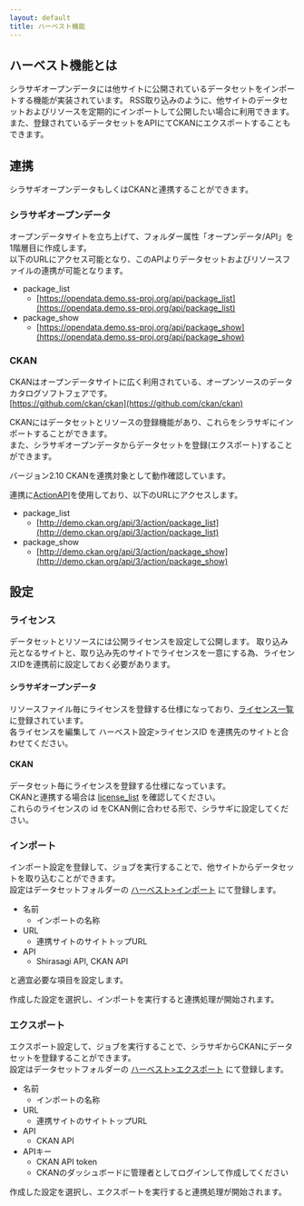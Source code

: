 ```yaml
---
layout: default
title: ハーベスト機能
---
```


## ハーベスト機能とは

シラサギオープンデータには他サイトに公開されているデータセットをインポートする機能が実装されています。
RSS取り込みのように、他サイトのデータセットおよびリソースを定期的にインポートして公開したい場合に利用できます。
また、登録されているデータセットをAPIにてCKANにエクスポートすることもできます。

## 連携

シラサギオープンデータもしくはCKANと連携することができます。

### シラサギオープンデータ

オープンデータサイトを立ち上げて、フォルダー属性「オープンデータ/API」を1階層目に作成します。<br>
以下のURLにアクセス可能となり、このAPIよりデータセットおよびリソースファイルの連携が可能となります。

- package_list
  - [https://opendata.demo.ss-proj.org/api/package_list](https://opendata.demo.ss-proj.org/api/package_list)
- package_show
  - [https://opendata.demo.ss-proj.org/api/package_show](https://opendata.demo.ss-proj.org/api/package_show)

### CKAN

CKANはオープンデータサイトに広く利用されている、オープンソースのデータカタログソフトフェアです。 <br>
[https://github.com/ckan/ckan](https://github.com/ckan/ckan)

CKANにはデータセットとリソースの登録機能があり、これらをシラサギにインポートすることができます。<br>
また、シラサギオープンデータからデータセットを登録(エクスポート)することができます。

バージョン2.10 CKANを連携対象として動作確認しています。

連携に[ActionAPI](https://docs.ckan.org/en/2.10/api/index.html)を使用しており、以下のURLにアクセスします。

- package_list
  - [http://demo.ckan.org/api/3/action/package_list](http://demo.ckan.org/api/3/action/package_list)
- package_show
  - [http://demo.ckan.org/api/3/action/package_show](http://demo.ckan.org/api/3/action/package_show)

## 設定

### ライセンス

データセットとリソースには公開ライセンスを設定して公開します。
取り込み元となるサイトと、取り込み先のサイトでライセンスを一意にする為、ライセンスIDを連携前に設定しておく必要があります。

#### シラサギオープンデータ

リソースファイル毎にライセンスを登録する仕様になっており、[ライセンス一覧](https://demo.ss-proj.org/.s4/opendata358/licenses)に登録されています。<br>
各ライセンスを編集して ハーベスト設定>ライセンスID を連携先のサイトと合わせてください。

#### CKAN

データセット毎にライセンスを登録する仕様になっています。<br>
CKANと連携する場合は [license_list](http://demo.ckan.org/api/3/action/license_list) を確認してください。<br>
これらのライセンスの id をCKAN側に合わせる形で、シラサギに設定してください。

### インポート

インポート設定を登録して、ジョブを実行することで、他サイトからデータセットを取り込むことができます。<br>
設定はデータセットフォルダーの [ハーベスト>インポート](https://demo.ss-proj.org/.s4/opendata358/harvest/importers) にて登録します。

- 名前
  - インポートの名称
- URL
  - 連携サイトのサイトトップURL
- API
  - Shirasagi API, CKAN API

と適宜必要な項目を設定します。

作成した設定を選択し、インポートを実行すると連携処理が開始されます。

### エクスポート

エクスポート設定して、ジョブを実行することで、シラサギからCKANにデータセットを登録することができます。<br>
設定はデータセットフォルダーの [ハーベスト>エクスポート](https://demo.ss-proj.org/.s4/opendata358/harvest/exporters) にて登録します。

- 名前
  - インポートの名称
- URL
  - 連携サイトのサイトトップURL
- API
  - CKAN API
- APIキー
  - CKAN API token
  - CKANのダッシュボードに管理者としてログインして作成してください

作成した設定を選択し、エクスポートを実行すると連携処理が開始されます。
